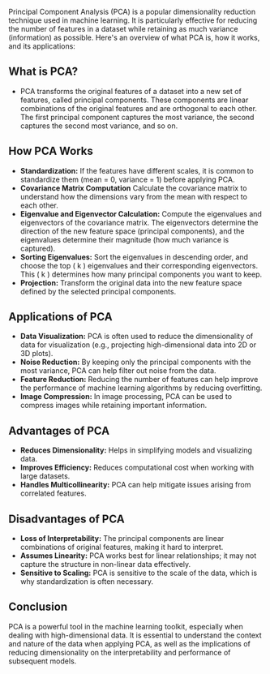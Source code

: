 Principal Component Analysis (PCA) is a popular dimensionality reduction technique used in machine learning. It is particularly effective for reducing the number of features in a dataset while retaining as much variance (information) as possible. Here's an overview of what PCA is, how it works, and its applications:

## **What is PCA?**
- PCA transforms the original features of a dataset into a new set of features, called principal components. These components are linear combinations of the original features and are orthogonal to each other. The first principal component captures the most variance, the second captures the second most variance, and so on.

## **How PCA Works**
- **Standardization:**
If the features have different scales, it is common to standardize them (mean = 0, variance = 1) before applying PCA.
- **Covariance Matrix Computation**
Calculate the covariance matrix to understand how the dimensions vary from the mean with respect to each other.
- **Eigenvalue and Eigenvector Calculation:**
Compute the eigenvalues and eigenvectors of the covariance matrix. The eigenvectors determine the direction of the new feature space (principal components), and the eigenvalues determine their magnitude (how much variance is captured).
- **Sorting Eigenvalues:**
Sort the eigenvalues in descending order, and choose the top ( k ) eigenvalues and their corresponding eigenvectors. This ( k ) determines how many principal components you want to keep.
- **Projection:**
Transform the original data into the new feature space defined by the selected principal components.

## **Applications of PCA**
- **Data Visualization:** PCA is often used to reduce the dimensionality of data for visualization (e.g., projecting high-dimensional data into 2D or 3D plots).
- **Noise Reduction:** By keeping only the principal components with the most variance, PCA can help filter out noise from the data.
- **Feature Reduction:** Reducing the number of features can help improve the performance of machine learning algorithms by reducing overfitting.
- **Image Compression:** In image processing, PCA can be used to compress images while retaining important information.
## **Advantages of PCA**
- **Reduces Dimensionality:** Helps in simplifying models and visualizing data.
- **Improves Efficiency:** Reduces computational cost when working with large datasets.
- **Handles Multicollinearity:** PCA can help mitigate issues arising from correlated features.
## **Disadvantages of PCA**
- **Loss of Interpretability:** The principal components are linear combinations of original features, making it hard to interpret.
- **Assumes Linearity:** PCA works best for linear relationships; it may not capture the structure in non-linear data effectively.
- **Sensitive to Scaling:** PCA is sensitive to the scale of the data, which is why standardization is often necessary.
## **Conclusion**
PCA is a powerful tool in the machine learning toolkit, especially when dealing with high-dimensional data. It is essential to understand the context and nature of the data when applying PCA, as well as the implications of reducing dimensionality on the interpretability and performance of subsequent models.
